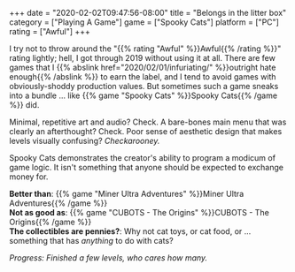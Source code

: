 +++
date = "2020-02-02T09:47:56-08:00"
title = "Belongs in the litter box"
category = ["Playing A Game"]
game = ["Spooky Cats"]
platform = ["PC"]
rating = ["Awful"]
+++

I try not to throw around the "{{% rating "Awful" %}}Awful{{% /rating %}}" rating lightly; hell, I got through 2019 without using it at all.  There are few games that I {{% abslink href="2020/02/01/infuriating/" %}}outright hate enough{{% /abslink %}} to earn the label, and I tend to avoid games with obviously-shoddy production values.  But sometimes such a game sneaks into a bundle ... like {{% game "Spooky Cats" %}}Spooky Cats{{% /game %}} did.

Minimal, repetitive art and audio?  Check.  A bare-bones main menu that was clearly an afterthought?  Check.  Poor sense of aesthetic design that makes levels visually confusing?  <i>Checkarooney.</i>

Spooky Cats demonstrates the creator's ability to program a modicum of game logic.  It isn't something that anyone should be expected to exchange money for.

<b>Better than</b>: {{% game "Miner Ultra Adventures" %}}Miner Ultra Adventures{{% /game %}}  
<b>Not as good as</b>: {{% game "CUBOTS - The Origins" %}}CUBOTS - The Origins{{% /game %}}  
<b>The collectibles are pennies?</b>: Why not cat toys, or cat food, or ... something that has <i>anything</i> to do with cats?

<i>Progress: Finished a few levels, who cares how many.</i>
